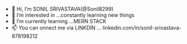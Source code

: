 - 👋 Hi, I’m SONIL SRIVASTAVA(@Sonil8299)
- 👀 I’m interested in ...constantly learning new things
- 🌱 I’m currently learning ...MERN STACK
- 📫 You can onnect me via LINKDIN ...  linkedin.com/in/sonil-srivastava-878198212

<!---
Sonil8299/Sonil8299 is a ✨ special ✨ repository because its `README.md` (this file) appears on your GitHub profile.
You can click the Preview link to take a look at your changes.
--->
